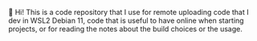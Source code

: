 👋 Hi! This is a code repository that I use for remote uploading code that I dev in WSL2 Debian 11, code that is useful to have online when starting projects, or for reading the notes about the build choices or the usage.
